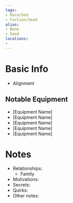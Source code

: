 ```yaml
---
tags:
- Race/God
- Faction/Seed
alias:
- Bane
- Seed
locations:
- 
---
```


# Basic Info
- Alignment


## Notable Equipment
- [Equipment Name]
- [Equipment Name]
- [Equipment Name]
- [Equipment Name]
- [Equipment Name]

# Notes
- Relationships: 
	- Family
- Motivations: 
- Secrets: 
- Quirks: 
- Other notes: 

